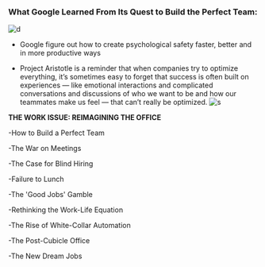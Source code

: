 ### What Google Learned From Its Quest to Build the Perfect Team:
![d](https://static01.nyt.com/images/2016/02/28/magazine/28mag-teams1/28mag-teams1-superJumbo.jpg?quality=90&auto=webp)

* Google figure out how to create psychological safety faster, better and in more productive ways

* Project Aristotle is a reminder that when companies try to optimize everything, it’s sometimes easy to forget that success is often built on experiences — like emotional interactions and complicated conversations and discussions of who we want to be and how our teammates make us feel — that can’t really be optimized.
![s](https://pagely.com/wp-content/uploads/2018/01/google-team-dynamics-849x1000.png)

**THE WORK ISSUE: REIMAGINING THE OFFICE**

-How to Build a Perfect Team

-The War on Meetings

-The Case for Blind Hiring

-Failure to Lunch

-The 'Good Jobs' Gamble

-Rethinking the Work-Life Equation

-The Rise of White-Collar Automation

-The Post-Cubicle Office

-The New Dream Jobs